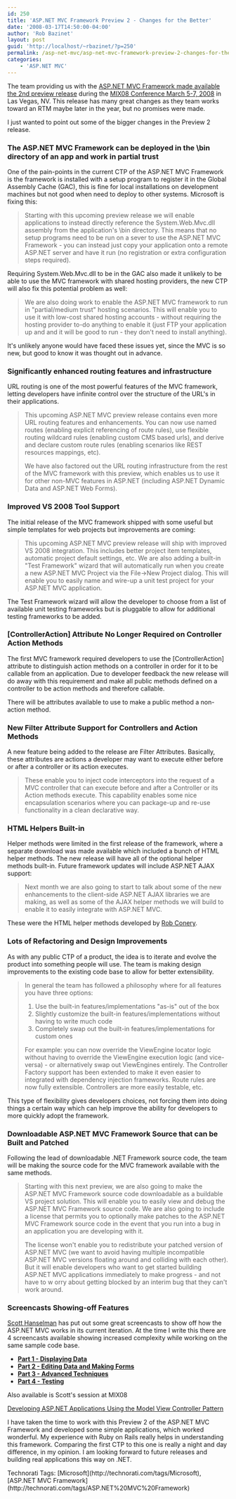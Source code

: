 ```yaml
---
id: 250
title: 'ASP.NET MVC Framework Preview 2 - Changes for the Better'
date: '2008-03-17T14:50:00-04:00'
author: 'Rob Bazinet'
layout: post
guid: 'http://localhost/~rbazinet/?p=250'
permalink: /asp-net-mvc/asp-net-mvc-framework-preview-2-changes-for-the-better/
categories:
    - 'ASP.NET MVC'
---
```


The team providing us with the [ASP.NET MVC Framework made available the 2nd preview release](http://www.microsoft.com/downloads/details.aspx?FamilyId=38CC4CF1-773A-47E1-8125-BA3369BF54A3&displaylang=en) during the [MIX08 Conference March 5-7, 2008](http://visitmix.com/2008/default.aspx) in Las Vegas, NV. This release has many great changes as they team works toward an RTM maybe later in the year, but no promises were made.

I just wanted to point out some of the bigger changes in the Preview 2 release.

### The ASP.NET MVC Framework can be deployed in the \\bin directory of an app and work in partial trust

One of the pain-points in the current CTP of the ASP.NET MVC Framework is the framework is installed with a setup program to register it in the Global Assembly Cache (GAC), this is fine for local installations on development machines but not good when need to deploy to other systems. Microsoft is fixing this:

> Starting with this upcoming preview release we will enable applications to instead directly reference the System.Web.Mvc.dll assembly from the application's \\bin directory. This means that no setup programs need to be run on a sever to use the ASP.NET MVC Framework - you can instead just copy your application onto a remote ASP.NET server and have it run (no registration or extra configuration steps required).

Requiring System.Web.Mvc.dll to be in the GAC also made it unlikely to be able to use the MVC framework with shared hosting providers, the new CTP will also fix this potential problem as well:

> We are also doing work to enable the ASP.NET MVC framework to run in "partial/medium trust" hosting scenarios. This will enable you to use it with low-cost shared hosting accounts - without requiring the hosting provider to-do anything to enable it (just FTP your application up and and it will be good to run - they don't need to install anything).

It's unlikely anyone would have faced these issues yet, since the MVC is so new, but good to know it was thought out in advance.

### Significantly enhanced routing features and infrastructure

URL routing is one of the most powerful features of the MVC framework, letting developers have infinite control over the structure of the URL's in their applications.

> This upcoming ASP.NET MVC preview release contains even more URL routing features and enhancements. You can now use named routes (enabling explicit referencing of route rules), use flexible routing wildcard rules (enabling custom CMS based urls), and derive and declare custom route rules (enabling scenarios like REST resources mappings, etc).
> 
> We have also factored out the URL routing infrastructure from the rest of the MVC framework with this preview, which enables us to use it for other non-MVC features in ASP.NET (including ASP.NET Dynamic Data and ASP.NET Web Forms).

### Improved VS 2008 Tool Support

The initial release of the MVC framework shipped with some useful but simple templates for web projects but improvements are coming:

> This upcoming ASP.NET MVC preview release will ship with improved VS 2008 integration. This includes better project item templates, automatic project default settings, etc. We are also adding a built-in "Test Framework" wizard that will automatically run when you create a new ASP.NET MVC Project via the File-&gt;New Project dialog. This will enable you to easily name and wire-up a unit test project for your ASP.NET MVC application.

The Test Framework wizard will allow the developer to choose from a list of available unit testing frameworks but is pluggable to allow for additional testing frameworks to be added.

### \[ControllerAction\] Attribute No Longer Required on Controller Action Methods

The first MVC framework required developers to use the \[ControllerAction\] attribute to distinguish action methods on a controller in order for it to be callable from an application. Due to developer feedback the new release will do away with this requirement and make all public methods defined on a controller to be action methods and therefore callable.

There will be attributes available to use to make a public method a non-action method.

### New Filter Attribute Support for Controllers and Action Methods

A new feature being added to the release are Filter Attributes. Basically, these attributes are actions a developer may want to execute either before or after a controller or its action executes.

> These enable you to inject code interceptors into the request of a MVC controller that can execute before and after a Controller or its Action methods execute. This capability enables some nice encapsulation scenarios where you can package-up and re-use functionality in a clean declarative way.

### HTML Helpers Built-in

Helper methods were limited in the first release of the framework, where a separate download was made available which included a bunch of HTML helper methods. The new release will have all of the optional helper methods built-in. Future framework updates will include ASP.NET AJAX support:

> Next month we are also going to start to talk about some of the new enhancements to the client-side ASP.NET AJAX libraries we are making, as well as some of the AJAX helper methods we will build to enable it to easily integrate with ASP.NET MVC.

These were the HTML helper methods developed by [Rob Conery](http://blog.wekeroad.com/2007/12/05/aspnet-mvc-preview-using-the-mvc-ui-helpers/).

### Lots of Refactoring and Design Improvements

As with any public CTP of a product, the idea is to iterate and evolve the product into something people will use. The team is making design improvements to the existing code base to allow for better extensibility.

> In general the team has followed a philosophy where for all features you have three options:
> 
> 1. Use the built-in features/implementations "as-is" out of the box
> 2. Slightly customize the built-in features/implementations without having to write much code
> 3. Completely swap out the built-in features/implementations for custom ones
> 
> For example: you can now override the ViewEngine locator logic without having to override the ViewEngine execution logic (and vice-versa) - or alternatively swap out ViewEngines entirely. The Controller Factory support has been extended to make it even easier to integrated with dependency injection frameworks. Route rules are now fully extensible. Controllers are more easily testable, etc.

This type of flexibility gives developers choices, not forcing them into doing things a certain way which can help improve the ability for developers to more quickly adopt the framework.

### Downloadable ASP.NET MVC Framework Source that can be Built and Patched

Following the lead of downloadable .NET Framework source code, the team will be making the source code for the MVC framework available with the same methods.

> Starting with this next preview, we are also going to make the ASP.NET MVC Framework source code downloadable as a buildable VS project solution. This will enable you to easily view and debug the ASP.NET MVC Framework source code. We are also going to include a license that permits you to optionally make patches to the ASP.NET MVC Framework source code in the event that you run into a bug in an application you are developing with it.
> 
> The license won't enable you to redistribute your patched version of ASP.NET MVC (we want to avoid having multiple incompatible ASP.NET MVC versions floating around and colliding with each other). But it will enable developers who want to get started building ASP.NET MVC applications immediately to make progress - and not have to w orry about getting blocked by an interim bug that they can't work around.

### Screencasts Showing-off Features

[Scott Hanselman](http://www.computerzen.com/) has put out some great screencasts to show off how the ASP.NET MVC works in its current iteration. At the time I write this there are 4 screencasts available showing increased complexity while working on the same sample code base.

- **[Part 1 - Displaying Data](http://asp.net/learn/3.5-extensions-videos/video-269.aspx)**
- **[Part 2 - Editing Data and Making Forms](http://asp.net/learn/3.5-extensions-videos/video-268.aspx)**
- **[Part 3 - Advanced Techniques](http://asp.net/learn/3.5-extensions-videos/video-270.aspx)**
- **[Part 4 - Testing](http://asp.net/learn/3.5-extensions-videos/video-271.aspx)**

Also available is Scott's session at MIX08

[Developing ASP.NET Applications Using the Model View Controller Pattern](http://visitmix.com/blogs/2008Sessions/T22/)

I have taken the time to work with this Preview 2 of the ASP.NET MVC Framework and developed some simple applications, which worked wonderful. My experience with Ruby on Rails really helps in understanding this framework. Comparing the first CTP to this one is really a night and day difference, in my opinion. I am looking forward to future releases and building real applications this way on .NET.

<div class="wlWriterSmartContent" style="display:inline;margin:0;padding:0;">Technorati Tags: [Microsoft](http://technorati.com/tags/Microsoft),[ASP.NET MVC Framework](http://technorati.com/tags/ASP.NET%20MVC%20Framework)</div>